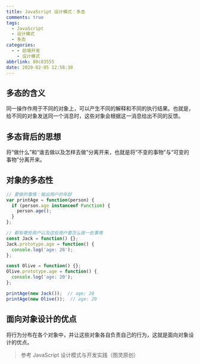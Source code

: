 ```yaml
---
title: JavaScript 设计模式：多态
comments: true
tags:
  - JavaScript
  - 设计模式
  - 多态
categories:
  - - 前端开发
    - 设计模式
abbrlink: 80c83555
date: 2020-02-05 12:58:38
---
```



## 多态的含义

同一操作作用于不同的对象上，可以产生不同的解释和不同的执行结果。也就是，给不同的对象发送同一个消息时，这些对象会根据这一消息给出不同的反馈。

<!-- more -->

## 多态背后的思想

将“做什么”和“谁去做以及怎样去做”分离开来，也就是将“不变的事物”与“可变的事物”分离开来。

## 对象的多态性

``` JavaScript
// 要做的事情：输出用户的年龄
var printAge = function(person) {
  if (person.age instanceof Function) {
    person.age();
  }
};

// 都有哪些用户以及这些用户要怎么做一些事情
const Jack = function() {};
Jack.prototype.age = function() {
  console.log('age: 26');
};

const Olive = function() {};
Olive.prototype.age = function() {
  console.log('age: 20');
};

printAge(new Jack());  // age: 26
printAge(new Olive());  // age: 20
```

## 面向对象设计的优点

将行为分布在各个对象中，并让这些对象各自负责自己的行为，这就是面向对象设计的优点。

> 参考
> JavaScript 设计模式与开发实践（图灵原创）
